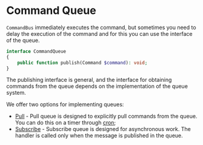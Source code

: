 Command Queue
=============

`CommandBus` immediately executes the command, but sometimes you need to delay the execution of the command and for
this you can use the interface of the queue.

```php
interface CommandQueue
{
    public function publish(Command $command): void;
}
```

The publishing interface is general, and the interface for obtaining commands from the queue depends on the
implementation of the queue system.

We offer two options for implementing queues:

* [Pull](pull/pull.md) - Pull queue is designed to explicitly pull commands from the queue. You can do this on a timer
through [cron](https://en.wikipedia.org/wiki/Cron);
* [Subscribe](subscribe/subscribe.md) - Subscribe queue is designed for asynchronous work. The handler is called only
when the message is published in the queue.
